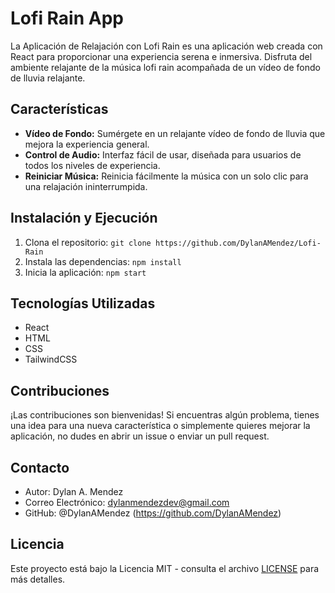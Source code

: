 # Lofi Rain App

La Aplicación de Relajación con Lofi Rain es una aplicación web creada con React para proporcionar una experiencia serena e inmersiva. Disfruta del ambiente relajante de la música lofi rain acompañada de un vídeo de fondo de lluvia relajante.

## Características

- **Vídeo de Fondo:** Sumérgete en un relajante vídeo de fondo de lluvia que mejora la experiencia general.
- **Control de Audio:** Interfaz fácil de usar, diseñada para usuarios de todos los niveles de experiencia.
- **Reiniciar Música:** Reinicia fácilmente la música con un solo clic para una relajación ininterrumpida.

## Instalación y Ejecución

1. Clona el repositorio: `git clone https://github.com/DylanAMendez/Lofi-Rain `
2. Instala las dependencias: `npm install`
3. Inicia la aplicación: `npm start`

## Tecnologías Utilizadas

- React
- HTML
- CSS
- TailwindCSS

## Contribuciones

¡Las contribuciones son bienvenidas! Si encuentras algún problema, tienes una idea para una nueva característica o simplemente quieres mejorar la aplicación, no dudes en abrir un issue o enviar un pull request.

## Contacto

- Autor: Dylan A. Mendez
- Correo Electrónico: dylanmendezdev@gmail.com
- GitHub: @DylanAMendez (https://github.com/DylanAMendez)

## Licencia

Este proyecto está bajo la Licencia MIT - consulta el archivo [LICENSE](LICENSE) para más detalles.
